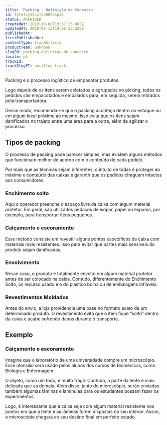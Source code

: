```yaml
---
title: 'Packing - Definição de Conceito'
id: 7ytdtzy12cxfok00Ckspi5
status: ARCHIVED
createdAt: 2019-10-08T19:37:33.885Z
updatedAt: 2020-02-13T19:05:56.225Z
publishedAt: 
firstPublishedAt: 
contentType: trackArticle
productTeam: unknown
slugEN: packing-definicao-de-conceito
locale: pt
trackId: 
trackSlugPT: untitled-track
---
```


Packing é o processo logístico de empacotar produtos. 

Logo depois de os itens serem coletados e agrupados no picking, todos os pedidos são empacotados e embalados para, em seguida, serem retirados pela transportadora.

Desse modo, recomenda-se que o packing aconteça dentro do estoque ou em algum local próximo ao mesmo. Isso evita que os itens sejam danificados no trajeto entre uma área para a outra, além de agilizar o processo.      

## Tipos de packing

O processo de packing pode parecer simples, mas existem alguns métodos que funcionam melhor de acordo com o conteúdo de cada pedido.

Por mais que as técnicas sejam diferentes, o intuito de todas é proteger ao máximo o conteúdo das caixas e garantir que os pedidos cheguem intactos aos consumidores. 

### Enchimento solto
Aqui o operador preenche o espaço livre da caixa com algum material protetor. Em geral, são utilizados pedaços de isopor, papel ou espuma, por exemplo, para transportar itens pequenos.  

### Calçamento e escoramento
Esse método consiste em revestir alguns pontos específicos da caixa com materiais mais resistentes. Isso para evitar que partes mais sensíveis do produto sejam danificadas. 

### Envolvimento
Nesse caso, o produto é totalmente envolto em algum material protetor antes de ser colocado na caixa. Contudo, diferentemente do Enchimento Solto, os recurso usado é o do plástico bolha ou de embalagens infláveis.   

### Revestimentos Moldados
Antes do envio, a loja providencia uma base no formato exato de um determinado produto. O revestimento evita que o item fique “solto” dentro da caixa e acabe sofrendo danos durante o transporte. 

## Exemplo

### Calçamento e escoramento

Imagine que o laboratório de uma universidade compre um microscópio. Esse utensílio será usado pelos alunos dos cursos de Biomédicas, como Biologia e Enfermagem. 

O objeto, como um todo, é muito frágil. Contudo, a parte da lente é mais delicada que as demais. Além disso, junto do microscópio, serão enviadas também algumas lâminas e lamínulas para os estudantes possam fazer os experimentos.

Logo, é interessante que a caixa seja com algum material resistente nos pontos em que a lente e as lâminas forem dispostas no seu interior. Assim, o microscópio chegará ao seu destino final em perfeito estado.

